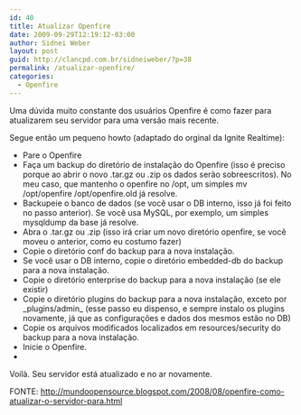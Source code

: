 ```yaml
---
id: 40
title: Atualizar Openfire
date: 2009-09-29T12:19:12-03:00
author: Sidnei Weber
layout: post
guid: http://clancpd.com.br/sidneiweber/?p=38
permalink: /atualizar-openfire/
categories:
  - Openfire
---
```

Uma dúvida muito constante dos usuários Openfire é como fazer para atualizarem seu servidor para uma versão mais recente.

Segue então um pequeno howto (adaptado do orginal da Ignite Realtime):

* Pare o Openfire  
* Faça um backup do diretório de instalação do Openfire (isso é preciso porque ao abrir o novo .tar.gz ou .zip os dados serão sobreescritos). No meu caso, que mantenho o openfire no /opt, um simples mv /opt/openfire /opt/openfire.old já resolve.  
* Backupeie o banco de dados (se você usar o DB interno, isso já foi feito no passo anterior). Se você usa MySQL, por exemplo, um simples mysqldump da base já resolve.  
* Abra o .tar.gz ou .zip (isso irá criar um novo diretório openfire, se você moveu o anterior, como eu costumo fazer)  
* Copie o diretório conf do backup para a nova instalação.  
* Se você usar o DB interno, copie o diretório embedded-db do backup para a nova instalação.  
* Copie o diretório enterprise do backup para a nova instalação (se ele existir)  
* Copie o diretório plugins do backup para a nova instalação, exceto por \_plugins/admin\_ (esse passo eu dispenso, e sempre instalo os plugins novamente, já que as configurações e dados dos mesmos estão no DB)  
* Copie os arquivos modificados localizados em resources/security do backup para a nova instalação.  
* Inicie o Openfire.  
*

Voilà. Seu servidor está atualizado e no ar novamente.

FONTE: http://mundoopensource.blogspot.com/2008/08/openfire-como-atualizar-o-servidor-para.html